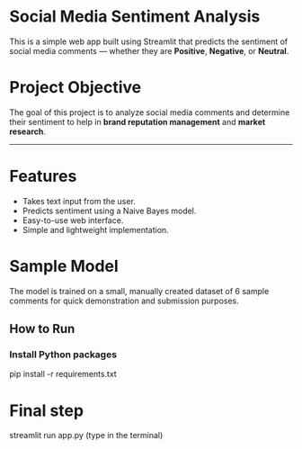 # Social Media Sentiment Analysis

This is a simple web app built using Streamlit that predicts the sentiment of social media comments — whether they are **Positive**, **Negative**, or **Neutral**.



# Project Objective

The goal of this project is to analyze social media comments and determine their sentiment to help in **brand reputation management** and **market research**.

---

# Features

- Takes text input from the user.
- Predicts sentiment using a Naive Bayes model.
- Easy-to-use web interface.
- Simple and lightweight implementation.


# Sample Model

The model is trained on a small, manually created dataset of 6 sample comments for quick demonstration and submission purposes.


## How to Run

### Install Python packages


pip install -r requirements.txt

# Final step
streamlit run app.py (type in the terminal)

